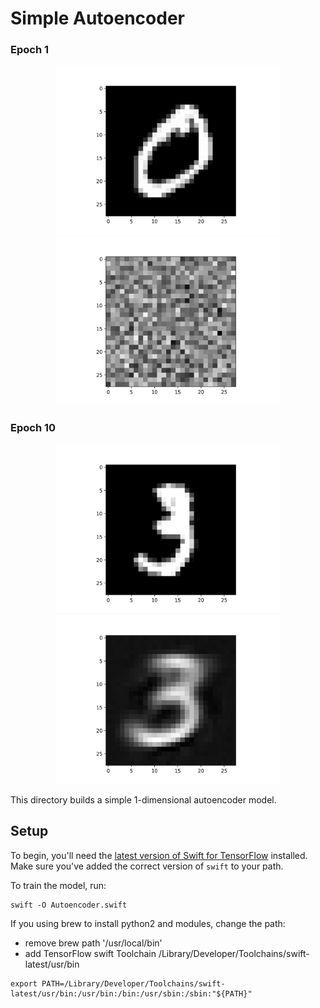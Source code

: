 # Simple Autoencoder

### Epoch 1
<p align="center">
<img src="images/epoch-1-input.png" height="270" width="360">
<img src="images/epoch-1-output.png" height="270" width="360">
</p>

### Epoch 10
<p align="center">
<img src="images/epoch-10-input.png" height="270" width="360">
<img src="images/epoch-10-output.png" height="270" width="360">
</p>

This directory builds a simple 1-dimensional autoencoder model.

## Setup

To begin, you'll need the [latest version of Swift for
TensorFlow](https://github.com/tensorflow/swift/blob/master/Installation.md)
installed. Make sure you've added the correct version of `swift` to your path.

To train the model, run:

```
swift -O Autoencoder.swift
```
If you using brew to install python2 and modules, change the path:
 - remove brew path '/usr/local/bin'
 - add TensorFlow swift Toolchain /Library/Developer/Toolchains/swift-latest/usr/bin

```
export PATH=/Library/Developer/Toolchains/swift-latest/usr/bin:/usr/bin:/bin:/usr/sbin:/sbin:"${PATH}"
``` 
